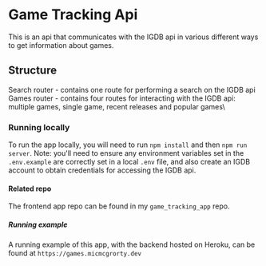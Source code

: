 # Game Tracking Api

This is an api that communicates with the IGDB api in various different ways to get information about games.

## Structure

Search router - contains one route for performing a search on the IGDB api\
Games router - contains four routes for interacting with the IGDB api: multiple games, single game, recent releases and popular games\

### Running locally

To run the app locally, you will need to run `npm install` and then `npm run server`. Note: you'll need to ensure any environment variables set in the `.env.example` are correctly set in a local `.env` file, and also create an IGDB account to obtain credentials for accessing the IGDB api.

#### Related repo

The frontend app repo can be found in my `game_tracking_app` repo.

##### Running example

A running example of this app, with the backend hosted on Heroku, can be found at `https://games.micmcgrorty.dev`
